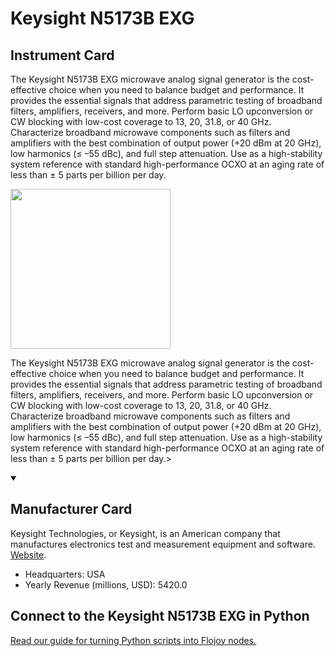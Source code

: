 
# Keysight N5173B EXG

## Instrument Card

<div className="flex">

<div>

The Keysight N5173B EXG microwave analog signal generator is the cost-effective choice when you need to balance budget and performance. It provides the essential signals that address parametric testing of broadband filters, amplifiers, receivers, and more. Perform basic LO upconversion or CW blocking with low-cost coverage to 13, 20, 31.8, or 40 GHz. Characterize broadband microwave components such as filters and amplifiers with the best combination of output power (+20 dBm at 20 GHz), low harmonics (≤ –55 dBc), and full step attenuation. Use as a high-stability system reference with standard high-performance OCXO at an aging rate of less than ± 5 parts per billion per day.

</div>

<img width="256" src="https://v5.airtableusercontent.com/v1/19/19/1691539200000/sG1goNc5a_GzJXdIUcMvvQ/efwpHv5JeRjrLVKe4xB-yc-JTPmK9e77AtQjThrCzTv7fJCz2WQnBjXK3BYnI_1bNPioICT3PQLovwBknv4ZQjGbxluCIdfaLZof25-7Vz0F-6Woy5xIoY0C9k1wcDWVfJQeAX8mWnuZZvzU8Is_bcEI0JF_gDvHTgBk5W63N8pxc1VnGHnKLldqenj5sbEE/2J9FpxhypvesbPZvdxit0JItfj4fdSr6g8dgcPte6go"/>

</div>

The Keysight N5173B EXG microwave analog signal generator is the cost-effective choice when you need to balance budget and performance. It provides the essential signals that address parametric testing of broadband filters, amplifiers, receivers, and more. Perform basic LO upconversion or CW blocking with low-cost coverage to 13, 20, 31.8, or 40 GHz. Characterize broadband microwave components such as filters and amplifiers with the best combination of output power (+20 dBm at 20 GHz), low harmonics (≤ –55 dBc), and full step attenuation. Use as a high-stability system reference with standard high-performance OCXO at an aging rate of less than ± 5 parts per billion per day.>

<details open>
<summary><h2>Manufacturer Card</h2></summary>

Keysight Technologies, or Keysight, is an American company that manufactures electronics test and measurement equipment and software. <a href="https://www.keysight.com/us/en/home.html">Website</a>.

<ul>
  <li>Headquarters: USA</li>
  <li>Yearly Revenue (millions, USD): 5420.0</li>
</ul>
</details>

## Connect to the Keysight N5173B EXG in Python

[Read our guide for turning Python scripts into Flojoy nodes.](https://docs.flojoy.ai/custom-nodes/creating-custom-node/)


